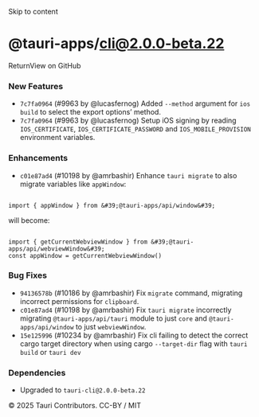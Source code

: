 Skip to content
# @tauri-apps/cli@2.0.0-beta.22
ReturnView on GitHub
### New Features
  * `7c7fa0964` (#9963 by @lucasfernog) Added `--method` argument for `ios build` to select the export options’ method.
  * `7c7fa0964` (#9963 by @lucasfernog) Setup iOS signing by reading `IOS_CERTIFICATE`, `IOS_CERTIFICATE_PASSWORD` and `IOS_MOBILE_PROVISION` environment variables.


### Enhancements
  * `c01e87ad4` (#10198 by @amrbashir) Enhance `tauri migrate` to also migrate variables like `appWindow`:
```

import { appWindow } from &#39;@tauri-apps/api/window&#39;

```

will become:
```

import { getCurrentWebviewWindow } from &#39;@tauri-apps/api/webviewWindow&#39;
const appWindow = getCurrentWebviewWindow()

```



### Bug Fixes
  * `94136578b` (#10186 by @amrbashir) Fix `migrate` command, migrating incorrect permissions for `clipboard`.
  * `c01e87ad4` (#10198 by @amrbashir) Fix `tauri migrate` incorrectly migrating `@tauri-apps/api/tauri` module to just `core` and `@tauri-apps/api/window` to just `webviewWindow`.
  * `15e125996` (#10234 by @amrbashir) Fix cli failing to detect the correct cargo target directory when using cargo `--target-dir` flag with `tauri build` or `tauri dev`


### Dependencies
  * Upgraded to `tauri-cli@2.0.0-beta.22`


© 2025 Tauri Contributors. CC-BY / MIT
